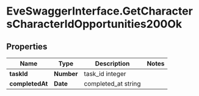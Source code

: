 # EveSwaggerInterface.GetCharactersCharacterIdOpportunities200Ok

## Properties
Name | Type | Description | Notes
------------ | ------------- | ------------- | -------------
**taskId** | **Number** | task_id integer | 
**completedAt** | **Date** | completed_at string | 


